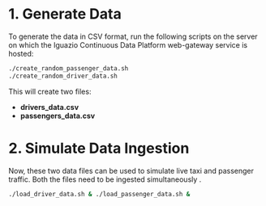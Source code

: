 # 1. Generate Data

To generate the data in CSV format, run the following scripts on the server on which the Iguazio Continuous Data Platform web-gateway service is hosted:

```sh
./create_random_passenger_data.sh 
./create_random_driver_data.sh
```

This will create two files:

- **drivers_data.csv**
- **passengers_data.csv**

# 2. Simulate Data Ingestion

Now, these two data files can be used to simulate live taxi and passenger traffic. 
Both the files need to be ingested simultaneously .

```sh
./load_driver_data.sh & ./load_passenger_data.sh &
```

